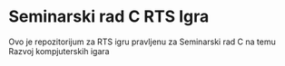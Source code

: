 # Seminarski rad C RTS Igra
Ovo je repozitorijum za RTS igru pravljenu za Seminarski rad C na temu Razvoj kompjuterskih igara
